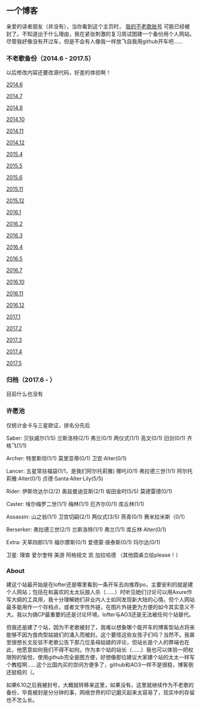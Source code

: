 ## 一个博客

亲爱的读者朋友（并没有），当你看到这个主页时， [我的不老歌账号](http://bulaoge.net/?timesubject) 可能已经被封了。不知道出于什么理由，我在紧张刺激的复习周试图建一个备份用个人网站。尽管我好像没有开过车，但是不会有人像我一样放飞自我用github开车吧……

### 不老歌备份（2014.6 - 2017.5）

以后修改内容还要改源代码，好差的体验啊！

[2014.6](https://timesubject.github.io/%E5%A4%B1%E6%A2%A6%E8%AE%B0%202014%E5%B9%B406%E6%9C%88.html)

[2014.7](https://timesubject.github.io/%E5%A4%B1%E6%A2%A6%E8%AE%B0%202014%E5%B9%B407%E6%9C%88.html)

[2014.8](https://timesubject.github.io/%E5%A4%B1%E6%A2%A6%E8%AE%B0%202014%E5%B9%B408%E6%9C%88.html)

[2014.10](https://timesubject.github.io/%E5%A4%B1%E6%A2%A6%E8%AE%B0%202014%E5%B9%B410%E6%9C%88.html)

[2014.11](https://timesubject.github.io/%E5%A4%B1%E6%A2%A6%E8%AE%B0%202014%E5%B9%B411%E6%9C%88.html)

[2014.12](https://timesubject.github.io/%E5%A4%B1%E6%A2%A6%E8%AE%B0%202014%E5%B9%B412%E6%9C%88.html)

[2015.4](https://timesubject.github.io/%E5%A4%B1%E6%A2%A6%E8%AE%B0%202015%E5%B9%B404%E6%9C%88.html)

[2015.5](https://timesubject.github.io/%E5%A4%B1%E6%A2%A6%E8%AE%B0%202015%E5%B9%B405%E6%9C%88.html)

[2015.6](https://timesubject.github.io/%E5%A4%B1%E6%A2%A6%E8%AE%B0%202015%E5%B9%B406%E6%9C%88.html)

[2015.11](https://timesubject.github.io/%E5%A4%B1%E6%A2%A6%E8%AE%B0%202015%E5%B9%B411%E6%9C%88.html)

[2015.12](https://timesubject.github.io/%E5%A4%B1%E6%A2%A6%E8%AE%B0%202015%E5%B9%B412%E6%9C%88.html)

[2016.1](https://timesubject.github.io/%E5%A4%B1%E6%A2%A6%E8%AE%B0%202016%E5%B9%B401%E6%9C%88.html)

[2016.2](https://timesubject.github.io/%E5%A4%B1%E6%A2%A6%E8%AE%B0%202016%E5%B9%B402%E6%9C%88.html)

[2016.3](https://timesubject.github.io/%E5%A4%B1%E6%A2%A6%E8%AE%B0%202016%E5%B9%B403%E6%9C%88.html)

[2016.4](https://timesubject.github.io/%E5%A4%B1%E6%A2%A6%E8%AE%B0%202016%E5%B9%B404%E6%9C%88.html)

[2016.5](https://timesubject.github.io/%E5%A4%B1%E6%A2%A6%E8%AE%B0%202016%E5%B9%B405%E6%9C%88.html)

[2016.7](https://timesubject.github.io/%E5%A4%B1%E6%A2%A6%E8%AE%B0%202016%E5%B9%B407%E6%9C%88.html)

[2016.10](https://timesubject.github.io/%E5%A4%B1%E6%A2%A6%E8%AE%B0%202016%E5%B9%B410%E6%9C%88.html)

[2016.11](https://timesubject.github.io/%E5%A4%B1%E6%A2%A6%E8%AE%B0%202016%E5%B9%B411%E6%9C%88.html)

[2016.12](https://timesubject.github.io/%E5%A4%B1%E6%A2%A6%E8%AE%B0%202016%E5%B9%B412%E6%9C%88.html)

[2017.1](https://timesubject.github.io/%E5%A4%B1%E6%A2%A6%E8%AE%B0%202017%E5%B9%B401%E6%9C%88.html)

[2017.2](https://timesubject.github.io/%E5%A4%B1%E6%A2%A6%E8%AE%B0%202017%E5%B9%B402%E6%9C%88.html)

[2017.3](https://timesubject.github.io/%E5%A4%B1%E6%A2%A6%E8%AE%B0%202017%E5%B9%B403%E6%9C%88.html)

[2017.4](https://timesubject.github.io/%E5%A4%B1%E6%A2%A6%E8%AE%B0%202017%E5%B9%B404%E6%9C%88.html)

[2017.5](https://timesubject.github.io/%E5%A4%B1%E6%A2%A6%E8%AE%B0%202017%E5%B9%B405%E6%9C%88.html)

### 归档（2017.6 - ）

目前什么也没有

### 许愿池

仅统计金卡与三星欧证，排名分先后

Saber: 贝狄威尔(1/5) 兰斯洛特(2/1) 弗兰(0/1) 两仪式(1/1) 高文(0/1) 旧剑(0/1) 齐格飞(1/1)

Archer: 特里斯坦(1/1) 莫里亚蒂(0/1) 卫宫·Alter(0/1)

Lancer: 五星常驻福袋(1/1，是我们阿尔托莉雅) 哪吒(0/1) 弗拉德三世(1/1) 阿尔托莉雅·Alter(0/1) 贞德·Santa·Alter·Lily(5/5)

Rider: 伊斯坎达尔(2/2) 奥兹曼迪亚斯(2/1) 坂田金时(5/5) 莫德雷德(0/1)

Caster: 埃尔梅罗二世(1/1) 梅林(1/1) 厄齐尔(0/1) 库丘林(1/1) 

Assassin: 山之翁(1/1) 卫宫切嗣(2/1) 两仪式(3/5) 燕青(0/1) 赛米拉米斯（0/1）

Berserker: 弗拉德三世(2/1) 兰斯洛特(1/1) 弗兰(1/1) 库丘林·Alter(0/1) 

Extra: 天草四郎(1/1) 福尔摩斯(0/1) 爱德蒙·唐泰斯(0/1) 玛尔达(0/1)

卫星: 理查 爱尔奎特 美游 阿格规文 凯 加拉哈德 （其他圆桌立绘please！）

### About

建这个站最开始是在lofter还是哪里看到一条开车去向推荐po，主要安利的就是建个人网站；包括在和喜欢的太太玩狼人杀（……）时听见她们讨论可以用Axure作写大纲的工具用，我十分理解她们非业内人士如同发现新大陆的心情。但个人网站最多能用作一个存档点，或者文字性外链，在图片外链更为方便的如今其实意义不大。我以为搞CP最重要的还是讨论环境，lofter与AO3还是无法被任何个站替代。

但我还是建了个站，因为不老歌被封了，我难以想象哪个能开车的博客型站点将来能够不因为食肉型姑娘们的涌入而被封。这个要怪这些女孩子们吗？当然不。我甚至很想长文反驳不老歌公告下那几位圣母姑娘的评论，但站长是个人的弊端也在此，他愿意如何我们不得不如何。作为本个站的站长（……）我也可以体验一把权限狗的愉悦，使用github完全是图方便，好想像那位建议大家建个站的太太一样写个教程啊……这个比国内买的空间方便多了，github和AO3一样不是很稳，博客倒还挺稳的（。

如果6.10之后我被封号，大概就转移来这里，如果没有，这里就继续作为不老歌的备份，毕竟被封是分分钟的事，网络世界的印记磨灭起来太容易了，现实中的存留也不怎么长。
